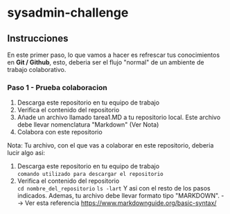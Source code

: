 # sysadmin-challenge
## Instrucciones
En este primer paso, lo que vamos a hacer es refrescar tus conocimientos en **Git / Github**, esto, deberia ser el flujo "normal" de un ambiente de trabajo colaborativo. 
### Paso 1 - Prueba colaboracion
1. Descarga este repositorio en tu equipo de trabajo
2. Verifica el contenido del repositorio
3. Añade un archivo llamado tarea1.MD a tu repositorio local. Este archivo debe llevar nomenclatura "Markdown" (Ver Nota)
4. Colabora con este repositorio

Nota:
Tu archivo, con el que vas a colaborar en este repositorio, deberia lucir algo asi:
1. Descarga este repositorio en tu equipo de trabajo  
` comando utilizado para descargar el repositorio `
2. Verifica el contenido del repositorio  
`cd nombre_del_repositorio`
`ls -lart`
Y asi con el resto de los pasos indicados. Ademas, tu archivo debe llevar formato tipo "MARKDOWN". --> Ver esta referencia https://www.markdownguide.org/basic-syntax/
